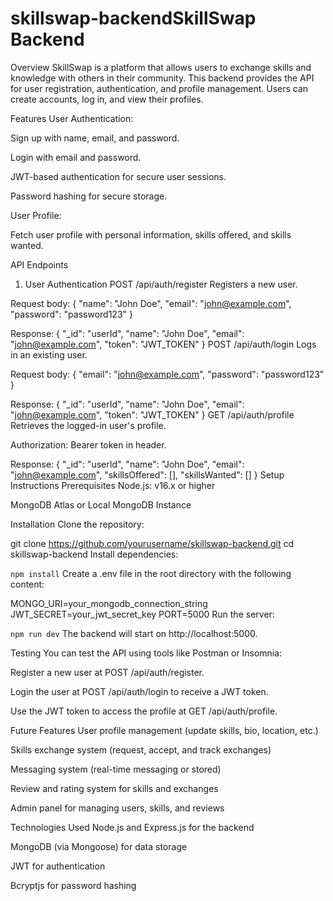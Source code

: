 # skillswap-backendSkillSwap Backend
Overview
SkillSwap is a platform that allows users to exchange skills and knowledge with others in their community. This backend provides the API for user registration, authentication, and profile management. Users can create accounts, log in, and view their profiles.

Features
User Authentication:

Sign up with name, email, and password.

Login with email and password.

JWT-based authentication for secure user sessions.

Password hashing for secure storage.

User Profile:

Fetch user profile with personal information, skills offered, and skills wanted.

API Endpoints
1. User Authentication
POST /api/auth/register
Registers a new user.

Request body:
{
  "name": "John Doe",
  "email": "john@example.com",
  "password": "password123"
}

Response:
{
  "_id": "userId",
  "name": "John Doe",
  "email": "john@example.com",
  "token": "JWT_TOKEN"
}
POST /api/auth/login
Logs in an existing user.

Request body:
{
  "email": "john@example.com",
  "password": "password123"
}

Response:
{
  "_id": "userId",
  "name": "John Doe",
  "email": "john@example.com",
  "token": "JWT_TOKEN"
}
GET /api/auth/profile
Retrieves the logged-in user's profile.

Authorization: Bearer token in header.

Response:
{
  "_id": "userId",
  "name": "John Doe",
  "email": "john@example.com",
  "skillsOffered": [],
  "skillsWanted": []
}
Setup Instructions
Prerequisites
Node.js: v16.x or higher

MongoDB Atlas or Local MongoDB Instance

Installation
Clone the repository:


git clone https://github.com/yourusername/skillswap-backend.git
cd skillswap-backend
Install dependencies:


`npm install`
Create a .env file in the root directory with the following content:


MONGO_URI=your_mongodb_connection_string
JWT_SECRET=your_jwt_secret_key
PORT=5000
Run the server:


`npm run dev`
The backend will start on http://localhost:5000.

Testing
You can test the API using tools like Postman or Insomnia:

Register a new user at POST /api/auth/register.

Login the user at POST /api/auth/login to receive a JWT token.

Use the JWT token to access the profile at GET /api/auth/profile.

Future Features
User profile management (update skills, bio, location, etc.)

Skills exchange system (request, accept, and track exchanges)

Messaging system (real-time messaging or stored)

Review and rating system for skills and exchanges

Admin panel for managing users, skills, and reviews

Technologies Used
Node.js and Express.js for the backend

MongoDB (via Mongoose) for data storage

JWT for authentication

Bcryptjs for password hashing